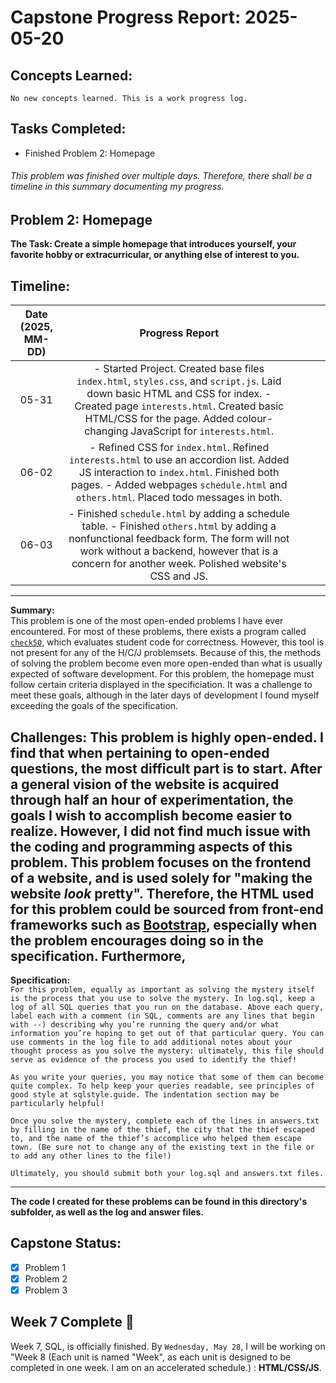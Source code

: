 # Capstone Progress Report: 2025-05-20

## Concepts Learned:
`No new concepts learned. This is a work progress log.`  

## Tasks Completed:
* Finished Problem 2: Homepage
###### This problem was finished over multiple days. Therefore, there shall be a timeline in this summary documenting my progress.
  

## Problem 2: Homepage
**The Task: Create a simple homepage that introduces yourself, your favorite hobby or extracurricular, or anything else of interest to you.**


## Timeline:
| Date (2025, MM-DD) |                                                                                                                     Progress Report                                                                                                                     |   |   |   |
|:------------------:|:-------------------------------------------------------------------------------------------------------------------------------------------------------------------------------------------------------------------------------------------------------:|---|---|---|
|        05-31       | - Started Project. Created base files `index.html`, `styles.css`, and `script.js`. Laid down basic HTML and CSS for index. - Created page `interests.html`. Created basic HTML/CSS for the page. Added colour-changing JavaScript for `interests.html`. |   |   |   |
|        06-02       | - Refined CSS for `index.html`. Refined `interests.html`  to use an accordion list. Added JS interaction to `index.html`. Finished both pages. - Added webpages `schedule.html` and `others.html`. Placed todo messages in both.                        |   |   |   |
|        06-03       | - Finished `schedule.html` by adding a schedule table. - Finished `others.html` by adding a nonfunctional feedback form. The form will not work without a backend, however that is a concern for another week. Polished website's CSS and JS.           |   |   |   |
  
---
  
**Summary:**  
This problem is one of the most open-ended problems I have ever encountered. For most of these problems, there exists a program called [`check50`](https://cs.harvard.edu/malan/publications/fp252-sharpA.pdf), which evaluates student code for correctness. However, this tool is not present for any of the H/C/J problemsets. Because of this, the methods of solving the problem become even more open-ended than what is usually expected of software development. For this problem, the homepage must follow certain criteria displayed in the specificiation. It was a challenge to meet these goals, although in the later days of development I found myself exceeding the goals of the specification. 

**Challenges:**
This problem is highly open-ended. I find that when pertaining to open-ended questions, the most difficult part is to start. After a general vision of the website is acquired through half an hour of experimentation, the goals I wish to accomplish become easier to realize. However, I did not find much issue with the coding and programming aspects of this problem. This problem focuses on the frontend of a website, and is used solely for "making the website *look* pretty". Therefore, the HTML used for this problem could be sourced from front-end frameworks such as [Bootstrap](https://getbootstrap.com/), especially when the problem encourages doing so in the specification. Furthermore, 
---

**Specification:**  
`For this problem, equally as important as solving the mystery itself is the process that you use to solve the mystery. In log.sql, keep a log of all SQL queries that you run on the database. Above each query, label each with a comment (in SQL, comments are any lines that begin with --) describing why you’re running the query and/or what information you’re hoping to get out of that particular query. You can use comments in the log file to add additional notes about your thought process as you solve the mystery: ultimately, this file should serve as evidence of the process you used to identify the thief!`

`As you write your queries, you may notice that some of them can become quite complex. To help keep your queries readable, see principles of good style at sqlstyle.guide. The indentation section may be particularly helpful!`

`Once you solve the mystery, complete each of the lines in answers.txt by filling in the name of the thief, the city that the thief escaped to, and the name of the thief’s accomplice who helped them escape town. (Be sure not to change any of the existing text in the file or to add any other lines to the file!)`

`Ultimately, you should submit both your log.sql and answers.txt files.`

---

**The code I created for these problems can be found in this directory's subfolder, as well as the log and answer files.**

## Capstone Status:
- [x] Problem 1  
- [x] Problem 2  
- [x] Problem 3  
  
## Week 7 Complete 🎉
Week 7, SQL, is officially finished. By `Wednesday, May 28`, I will be working on "Week 8 (Each unit is named "Week", as each unit is designed to be completed in one week. I am on an accelerated schedule.) : **HTML/CSS/JS**.


